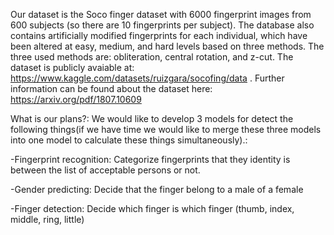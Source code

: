 Our dataset is the Soco finger dataset with 6000 fingerprint images from 600 subjects (so there are 10 fingerprints per subject).
The database also contains artificially modified fingerprints for each individual, which have been altered at easy, medium, and hard levels based on three methods. The three used methods are: obliteration, central rotation, and z-cut.
The dataset is publicly avaiable at: https://www.kaggle.com/datasets/ruizgara/socofing/data .
Further information can be found about the dataset here: https://arxiv.org/pdf/1807.10609

What is our plans?:
We would like to develop 3 models for detect the following things(if we have time we
would like to merge these three models into one model to calculate these things
simultaneously).:

-Fingerprint recognition: Categorize fingerprints that they identity is between the
list of acceptable persons or not.

-Gender predicting: Decide that the finger belong to a male of a female
   
-Finger detection: Decide which finger is which finger (thumb, index, middle, ring,
little)
